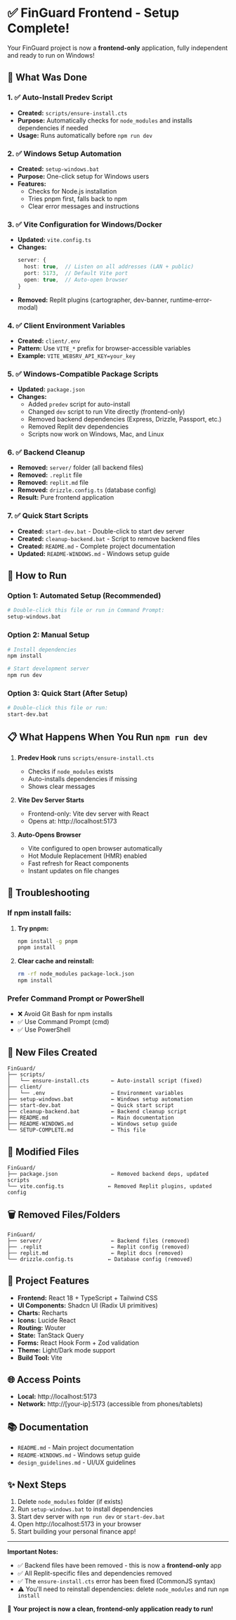 # ✅ FinGuard Frontend - Setup Complete!

Your FinGuard project is now a **frontend-only** application, fully independent and ready to run on Windows!

## 🎯 What Was Done

### 1. ✅ Auto-Install Predev Script
- **Created:** `scripts/ensure-install.cts`
- **Purpose:** Automatically checks for `node_modules` and installs dependencies if needed
- **Usage:** Runs automatically before `npm run dev`

### 2. ✅ Windows Setup Automation
- **Created:** `setup-windows.bat`
- **Purpose:** One-click setup for Windows users
- **Features:**
  - Checks for Node.js installation
  - Tries pnpm first, falls back to npm
  - Clear error messages and instructions

### 3. ✅ Vite Configuration for Windows/Docker
- **Updated:** `vite.config.ts`
- **Changes:**
  ```typescript
  server: {
    host: true,  // Listen on all addresses (LAN + public)
    port: 5173,  // Default Vite port
    open: true,  // Auto-open browser
  }
  ```
- **Removed:** Replit plugins (cartographer, dev-banner, runtime-error-modal)

### 4. ✅ Client Environment Variables
- **Created:** `client/.env`
- **Pattern:** Use `VITE_*` prefix for browser-accessible variables
- **Example:** `VITE_WEBSRV_API_KEY=your_key`

### 5. ✅ Windows-Compatible Package Scripts
- **Updated:** `package.json`
- **Changes:**
  - Added `predev` script for auto-install
  - Changed `dev` script to run Vite directly (frontend-only)
  - Removed backend dependencies (Express, Drizzle, Passport, etc.)
  - Removed Replit dev dependencies
  - Scripts now work on Windows, Mac, and Linux

### 6. ✅ Backend Cleanup
- **Removed:** `server/` folder (all backend files)
- **Removed:** `.replit` file
- **Removed:** `replit.md` file
- **Removed:** `drizzle.config.ts` (database config)
- **Result:** Pure frontend application

### 7. ✅ Quick Start Scripts
- **Created:** `start-dev.bat` - Double-click to start dev server
- **Created:** `cleanup-backend.bat` - Script to remove backend files
- **Created:** `README.md` - Complete project documentation
- **Updated:** `README-WINDOWS.md` - Windows setup guide

## 🚀 How to Run

### Option 1: Automated Setup (Recommended)
```bash
# Double-click this file or run in Command Prompt:
setup-windows.bat
```

### Option 2: Manual Setup
```bash
# Install dependencies
npm install

# Start development server
npm run dev
```

### Option 3: Quick Start (After Setup)
```bash
# Double-click this file or run:
start-dev.bat
```

## 📋 What Happens When You Run `npm run dev`

1. **Predev Hook** runs `scripts/ensure-install.cts`
   - Checks if `node_modules` exists
   - Auto-installs dependencies if missing
   - Shows clear messages

2. **Vite Dev Server Starts**
   - Frontend-only: Vite dev server with React
   - Opens at: http://localhost:5173

3. **Auto-Opens Browser**
   - Vite configured to open browser automatically
   - Hot Module Replacement (HMR) enabled
   - Fast refresh for React components
   - Instant updates on file changes

## 🔧 Troubleshooting

### If npm install fails:
1. **Try pnpm:**
   ```bash
   npm install -g pnpm
   pnpm install
   ```

2. **Clear cache and reinstall:**
   ```bash
   rm -rf node_modules package-lock.json
   npm install
   ```

### Prefer Command Prompt or PowerShell
- ❌ Avoid Git Bash for npm installs
- ✅ Use Command Prompt (cmd)
- ✅ Use PowerShell

## 📁 New Files Created

```
FinGuard/
├── scripts/
│   └── ensure-install.cts       ← Auto-install script (fixed)
├── client/
│   └── .env                     ← Environment variables
├── setup-windows.bat            ← Windows setup automation
├── start-dev.bat                ← Quick start script
├── cleanup-backend.bat          ← Backend cleanup script
├── README.md                    ← Main documentation
├── README-WINDOWS.md            ← Windows setup guide
└── SETUP-COMPLETE.md            ← This file
```

## 📝 Modified Files

```
FinGuard/
├── package.json                 ← Removed backend deps, updated scripts
└── vite.config.ts              ← Removed Replit plugins, updated config
```

## 🗑️ Removed Files/Folders

```
FinGuard/
├── server/                      ← Backend files (removed)
├── .replit                      ← Replit config (removed)
├── replit.md                    ← Replit docs (removed)
└── drizzle.config.ts           ← Database config (removed)
```

## 🎨 Project Features

- **Frontend:** React 18 + TypeScript + Tailwind CSS
- **UI Components:** Shadcn UI (Radix UI primitives)
- **Charts:** Recharts
- **Icons:** Lucide React
- **Routing:** Wouter
- **State:** TanStack Query
- **Forms:** React Hook Form + Zod validation
- **Theme:** Light/Dark mode support
- **Build Tool:** Vite

## 🌐 Access Points

- **Local:** http://localhost:5173
- **Network:** http://[your-ip]:5173 (accessible from phones/tablets)

## 📚 Documentation

- `README.md` - Main project documentation
- `README-WINDOWS.md` - Windows setup guide
- `design_guidelines.md` - UI/UX guidelines

## ✨ Next Steps

1. Delete `node_modules` folder (if exists)
2. Run `setup-windows.bat` to install dependencies
3. Start dev server with `npm run dev` or `start-dev.bat`
4. Open http://localhost:5173 in your browser
5. Start building your personal finance app!

---

**Important Notes:**
- ✅ Backend files have been removed - this is now a **frontend-only** app
- ✅ All Replit-specific files and dependencies removed
- ✅ The `ensure-install.cts` error has been fixed (CommonJS syntax)
- ⚠️ You'll need to reinstall dependencies: delete `node_modules` and run `npm install`

🎉 **Your project is now a clean, frontend-only application ready to run!**
